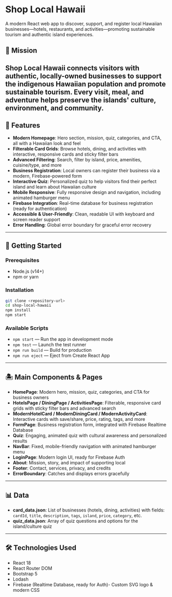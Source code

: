 # Shop Local Hawaii

A modern React web app to discover, support, and register local Hawaiian businesses—hotels, restaurants, and activities—promoting sustainable tourism and authentic island experiences.

## 🌱 Mission
Shop Local Hawaii connects visitors with authentic, locally-owned businesses to support the indigenous Hawaiian population and promote sustainable tourism. Every visit, meal, and adventure helps preserve the islands' culture, environment, and community. 
---

## 🌺 Features

- **Modern Homepage**: Hero section, mission, quiz, categories, and CTA, all with a Hawaiian look and feel
- **Filterable Card Grids**: Browse hotels, dining, and activities with interactive, responsive cards and sticky filter bars
- **Advanced Filtering**: Search, filter by island, price, amenities, cuisine/type, and more
- **Business Registration**: Local owners can register their business via a modern, Firebase-powered form
- **Interactive Quiz**: Personalized quiz to help visitors find their perfect island and learn about Hawaiian culture
- **Mobile Responsive**: Fully responsive design and navigation, including animated hamburger menu
- **Firebase Integration**: Real-time database for business registration (ready for authentication)
- **Accessible & User-Friendly**: Clean, readable UI with keyboard and screen reader support
- **Error Handling**: Global error boundary for graceful error recovery

---
## 🚀 Getting Started

### Prerequisites
- Node.js (v14+)
- npm or yarn

### Installation
```bash
git clone <repository-url>
cd shop-local-hawaii
npm install
npm start
```
### Available Scripts
- `npm start` — Run the app in development mode
- `npm test` — Launch the test runner
- `npm run build` — Build for production
- `npm run eject` — Eject from Create React App

---

## 🏝️ Main Components & Pages

- **HomePage**: Modern hero, mission, quiz, categories, and CTA for business owners
- **HotelsPage / DiningPage / ActivitiesPage**: Filterable, responsive card grids with sticky filter bars and advanced search
- **ModernHotelCard / ModernDiningCard / ModernActivityCard**: Interactive cards with save/share, price, rating, tags, and more
- **FormPage**: Business registration form, integrated with Firebase Realtime Database
- **Quiz**: Engaging, animated quiz with cultural awareness and personalized results
- **NavBar**: Fixed, mobile-friendly navigation with animated hamburger menu
- **LoginPage**: Modern login UI, ready for Firebase Auth
- **About**: Mission, story, and impact of supporting local
- **Footer**: Contact, services, privacy, and credits
- **ErrorBoundary**: Catches and displays errors gracefully

---

## 📊 Data
- **card_data.json**: List of businesses (hotels, dining, activities) with fields: `cardId`, `title`, `description`, `tags`, `island`, `price`, `category`, etc.
- **quiz_data.json**: Array of quiz questions and options for the island/culture quiz

---

## 🛠️ Technologies Used
- React 18
- React Router DOM
- Bootstrap 5
- Lodash
- Firebase (Realtime Database, ready for Auth)- Custom SVG logo & modern CSS

